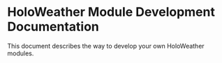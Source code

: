 # HoloWeather Module Development Documentation

This document describes the way to develop your own HoloWeather modules.